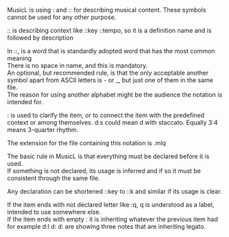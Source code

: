 MusicL is using : and :: for describing musical content. These symbols cannot be used for any other purpose.

:: is describing context like ::key ::tempo, so it is a definition name and is followed by description

In ::<declaration>, <declaration> is a word that is standardly adopted word that has the most common meaning \
There is no space in <declaration> name, and this is mandatory. \
An optional, but recommended rule, is that the only acceptable another symbol apart from ASCII letters is - or _, but just one of them in the same file. \
The reason for using another alphabet might be the audience the notation is intended for.

: is used to clarify the item, or to connect the item with the predefined context or among themselves. d:s could mean d with staccato. Equally 3:4 means 3-quarter rhythm.

The extension for the file containing this notation is .mlq

The basic rule in MusicL is that everything must be declared before it is used. \
If something is not declared, its usage is inferred and if so it must be consistent through the same file.

Any declaration can be shortened ::key to ::k and similar if its usage is clear.

If the item ends with not declared letter like :q, q is understood as a label, intended to use somewhere else. \
If the item ends with empty : it is inheriting whatever the previous item had for example d:l d: d: are showing three notes that are inheriting legato.
